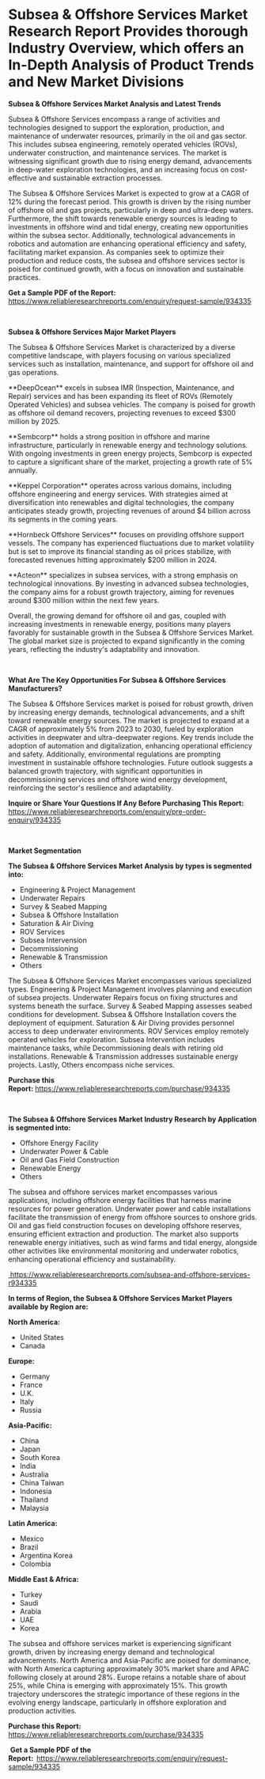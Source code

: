 <p><h1>Subsea & Offshore Services Market Research Report Provides thorough Industry Overview, which offers an In-Depth Analysis of Product Trends and New Market Divisions</h1></p><p><strong>Subsea & Offshore Services Market Analysis and Latest Trends</strong></p>
<p><p>Subsea & Offshore Services encompass a range of activities and technologies designed to support the exploration, production, and maintenance of underwater resources, primarily in the oil and gas sector. This includes subsea engineering, remotely operated vehicles (ROVs), underwater construction, and maintenance services. The market is witnessing significant growth due to rising energy demand, advancements in deep-water exploration technologies, and an increasing focus on cost-effective and sustainable extraction processes.</p><p>The Subsea & Offshore Services Market is expected to grow at a CAGR of 12% during the forecast period. This growth is driven by the rising number of offshore oil and gas projects, particularly in deep and ultra-deep waters. Furthermore, the shift towards renewable energy sources is leading to investments in offshore wind and tidal energy, creating new opportunities within the subsea sector. Additionally, technological advancements in robotics and automation are enhancing operational efficiency and safety, facilitating market expansion. As companies seek to optimize their production and reduce costs, the subsea and offshore services sector is poised for continued growth, with a focus on innovation and sustainable practices.</p></p>
<p><strong>Get a Sample PDF of the Report:&nbsp;</strong> <a href="https://www.reliableresearchreports.com/enquiry/request-sample/934335?utm_campaign=31&utm_medium=2&utm_source=Github&utm_content=ia&utm_term=18042025&utm_id=subsea-offshore-services">https://www.reliableresearchreports.com/enquiry/request-sample/934335</a></p>
<p>&nbsp;</p>
<p><strong>Subsea & Offshore Services Major Market Players</strong></p>
<p><p>The Subsea & Offshore Services Market is characterized by a diverse competitive landscape, with players focusing on various specialized services such as installation, maintenance, and support for offshore oil and gas operations.</p><p>**DeepOcean** excels in subsea IMR (Inspection, Maintenance, and Repair) services and has been expanding its fleet of ROVs (Remotely Operated Vehicles) and subsea vehicles. The company is poised for growth as offshore oil demand recovers, projecting revenues to exceed $300 million by 2025.</p><p>**Sembcorp** holds a strong position in offshore and marine infrastructure, particularly in renewable energy and technology solutions. With ongoing investments in green energy projects, Sembcorp is expected to capture a significant share of the market, projecting a growth rate of 5% annually.</p><p>**Keppel Corporation** operates across various domains, including offshore engineering and energy services. With strategies aimed at diversification into renewables and digital technologies, the company anticipates steady growth, projecting revenues of around $4 billion across its segments in the coming years.</p><p>**Hornbeck Offshore Services** focuses on providing offshore support vessels. The company has experienced fluctuations due to market volatility but is set to improve its financial standing as oil prices stabilize, with forecasted revenues hitting approximately $200 million in 2024.</p><p>**Acteon** specializes in subsea services, with a strong emphasis on technological innovations. By investing in advanced subsea technologies, the company aims for a robust growth trajectory, aiming for revenues around $300 million within the next few years.</p><p>Overall, the growing demand for offshore oil and gas, coupled with increasing investments in renewable energy, positions many players favorably for sustainable growth in the Subsea & Offshore Services Market. The global market size is projected to expand significantly in the coming years, reflecting the industry's adaptability and innovation.</p></p>
<p>&nbsp;</p>
<p><strong>What Are The Key Opportunities For Subsea & Offshore Services Manufacturers?</strong></p>
<p><p>The Subsea & Offshore Services market is poised for robust growth, driven by increasing energy demands, technological advancements, and a shift toward renewable energy sources. The market is projected to expand at a CAGR of approximately 5% from 2023 to 2030, fueled by exploration activities in deepwater and ultra-deepwater regions. Key trends include the adoption of automation and digitalization, enhancing operational efficiency and safety. Additionally, environmental regulations are prompting investment in sustainable offshore technologies. Future outlook suggests a balanced growth trajectory, with significant opportunities in decommissioning services and offshore wind energy development, reinforcing the sector's resilience and adaptability.</p></p>
<p><strong>Inquire or Share Your Questions If Any Before Purchasing This Report:</strong> <a href="https://www.reliableresearchreports.com/enquiry/pre-order-enquiry/934335?utm_campaign=31&utm_medium=2&utm_source=Github&utm_content=ia&utm_term=18042025&utm_id=subsea-offshore-services">https://www.reliableresearchreports.com/enquiry/pre-order-enquiry/934335</a></p>
<p>&nbsp;</p>
<p><strong>Market Segmentation</strong></p>
<p><strong>The Subsea & Offshore Services Market Analysis by types is segmented into:</strong></p>
<p><ul><li>Engineering & Project Management</li><li>Underwater Repairs</li><li>Survey & Seabed Mapping</li><li>Subsea & Offshore Installation</li><li>Saturation & Air Diving</li><li>ROV Services</li><li>Subsea Intervension</li><li>Decommissioning</li><li>Renewable & Transmission</li><li>Others</li></ul></p>
<p><p>The Subsea & Offshore Services Market encompasses various specialized types. Engineering & Project Management involves planning and execution of subsea projects. Underwater Repairs focus on fixing structures and systems beneath the surface. Survey & Seabed Mapping assesses seabed conditions for development. Subsea & Offshore Installation covers the deployment of equipment. Saturation & Air Diving provides personnel access to deep underwater environments. ROV Services employ remotely operated vehicles for exploration. Subsea Intervention includes maintenance tasks, while Decommissioning deals with retiring old installations. Renewable & Transmission addresses sustainable energy projects. Lastly, Others encompass niche services.</p></p>
<p><strong>Purchase this Report:&nbsp;</strong><a href="https://www.reliableresearchreports.com/purchase/934335?utm_campaign=31&utm_medium=2&utm_source=Github&utm_content=ia&utm_term=18042025&utm_id=subsea-offshore-services">https://www.reliableresearchreports.com/purchase/934335</a></p>
<p>&nbsp;</p>
<p><strong>The Subsea & Offshore Services Market Industry Research by Application is segmented into:</strong></p>
<p><ul><li>Offshore Energy Facility</li><li>Underwater Power & Cable</li><li>Oil and Gas Field Construction</li><li>Renewable Energy</li><li>Others</li></ul></p>
<p><p>The subsea and offshore services market encompasses various applications, including offshore energy facilities that harness marine resources for power generation. Underwater power and cable installations facilitate the transmission of energy from offshore sources to onshore grids. Oil and gas field construction focuses on developing offshore reserves, ensuring efficient extraction and production. The market also supports renewable energy initiatives, such as wind farms and tidal energy, alongside other activities like environmental monitoring and underwater robotics, enhancing operational efficiency and sustainability.</p></p>
<p><a href="https://www.reliableresearchreports.com/subsea-and-offshore-services-r934335?utm_campaign=31&utm_medium=2&utm_source=Github&utm_content=ia&utm_term=18042025&utm_id=subsea-offshore-services">&nbsp;https://www.reliableresearchreports.com/subsea-and-offshore-services-r934335</a></p>
<p><strong>In terms of Region, the Subsea & Offshore Services Market Players available by Region are:</strong></p>
<p>
    <p> <strong> North America: </strong>
        <ul>
            <li>United States</li>
            <li>Canada</li>
        </ul>
        </p> 
    <p> <strong> Europe: </strong>
        <ul>
            <li>Germany</li>
            <li>France</li>
            <li>U.K.</li>
            <li>Italy</li>
            <li>Russia</li>
        </ul>
        </p> 
    <p> <strong> Asia-Pacific: </strong>
        <ul>
            <li>China</li>
            <li>Japan</li>
            <li>South Korea</li>
            <li>India</li>
            <li>Australia</li>
            <li>China Taiwan</li>
            <li>Indonesia</li>
            <li>Thailand</li>
            <li>Malaysia</li>
        </ul>
        </p> 
    <p> <strong> Latin America: </strong>
        <ul>
            <li>Mexico</li>
            <li>Brazil</li>
            <li>Argentina Korea</li>
            <li>Colombia</li>
        </ul>
        </p> 
    <p> <strong> Middle East & Africa: </strong>
        <ul>
            <li>Turkey</li>
            <li>Saudi</li>
            <li>Arabia</li>
            <li>UAE</li>
            <li>Korea</li>
        </ul>
    </p>
    </p>
<p><p>The subsea and offshore services market is experiencing significant growth, driven by increasing energy demand and technological advancements. North America and Asia-Pacific are poised for dominance, with North America capturing approximately 30% market share and APAC following closely at around 28%. Europe retains a notable share of about 25%, while China is emerging with approximately 15%. This growth trajectory underscores the strategic importance of these regions in the evolving energy landscape, particularly in offshore exploration and production activities.</p></p>
<p><strong>Purchase this Report: </strong><a href="https://www.reliableresearchreports.com/purchase/934335?utm_campaign=31&utm_medium=2&utm_source=Github&utm_content=ia&utm_term=18042025&utm_id=subsea-offshore-services">https://www.reliableresearchreports.com/purchase/934335</a></p>
<p>&nbsp;<strong>Get a Sample PDF of the Report:&nbsp;&nbsp;</strong><a href="https://www.reliableresearchreports.com/enquiry/request-sample/934335?utm_campaign=31&utm_medium=2&utm_source=Github&utm_content=ia&utm_term=18042025&utm_id=subsea-offshore-services">https://www.reliableresearchreports.com/enquiry/request-sample/934335</a></p>
<p><strong></strong></p>
<p><p></p><p></p><p></p></p>